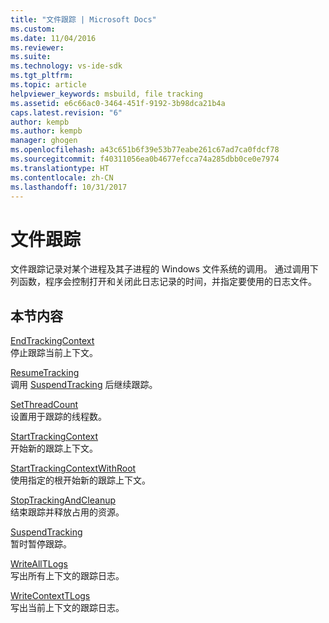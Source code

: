 ```yaml
---
title: "文件跟踪 | Microsoft Docs"
ms.custom: 
ms.date: 11/04/2016
ms.reviewer: 
ms.suite: 
ms.technology: vs-ide-sdk
ms.tgt_pltfrm: 
ms.topic: article
helpviewer_keywords: msbuild, file tracking
ms.assetid: e6c66ac0-3464-451f-9192-3b98dca21b4a
caps.latest.revision: "6"
author: kempb
ms.author: kempb
manager: ghogen
ms.openlocfilehash: a43c651b6f39e53b77eabe261c67ad7ca0fdcf78
ms.sourcegitcommit: f40311056ea0b4677efcca74a285dbb0ce0e7974
ms.translationtype: HT
ms.contentlocale: zh-CN
ms.lasthandoff: 10/31/2017
---
```

# <a name="file-tracking"></a>文件跟踪
文件跟踪记录对某个进程及其子进程的 Windows 文件系统的调用。 通过调用下列函数，程序会控制打开和关闭此日志记录的时间，并指定要使用的日志文件。  
  
## <a name="in-this-section"></a>本节内容  
 [EndTrackingContext](../msbuild/endtrackingcontext.md)  
 停止跟踪当前上下文。  
  
 [ResumeTracking](../msbuild/resumetracking.md)  
 调用 [SuspendTracking](../msbuild/suspendtracking.md) 后继续跟踪。  
  
 [SetThreadCount](../msbuild/setthreadcount.md)  
 设置用于跟踪的线程数。  
  
 [StartTrackingContext](../msbuild/starttrackingcontext.md)  
 开始新的跟踪上下文。  
  
 [StartTrackingContextWithRoot](../msbuild/starttrackingcontextwithroot.md)  
 使用指定的根开始新的跟踪上下文。  
  
 [StopTrackingAndCleanup](../msbuild/stoptrackingandcleanup.md)  
 结束跟踪并释放占用的资源。  
  
 [SuspendTracking](../msbuild/suspendtracking.md)  
 暂时暂停跟踪。  
  
 [WriteAllTLogs](../msbuild/writealltlogs.md)  
 写出所有上下文的跟踪日志。  
  
 [WriteContextTLogs](../msbuild/writecontexttlogs.md)  
 写出当前上下文的跟踪日志。